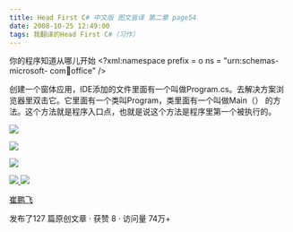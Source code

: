 ```yaml
---
title: Head First C# 中文版 图文皆译 第二章 page54
date: 2008-10-25 12:49:00
tags: 我翻译的Head First C#（习作）
---
```

你的程序知道从哪儿开始  <?xml:namespace prefix = o ns = "urn:schemas-microsoft-
com:office:office" />

创建一个窗体应用，IDE添加的文件里面有一个叫做Program.cs。去解决方案浏览器里双击它。它里面有一个类叫Program，类里面有一个叫做Main（）
的方法。这个方法就是程序入口点，也就是说这个方法是程序里第一个被执行的。

![](https://p-blog.csdn.net/images/p_blog_csdn_net/cuipengfei1/EntryImages/20081025/%E6%88%AA%E5%9B%BE03.jpg)

![](https://p-blog.csdn.net/images/p_blog_csdn_net/cuipengfei1/EntryImages/20081025/%E6%88%AA%E5%9B%BE04.jpg)

![](https://p-blog.csdn.net/images/p_blog_csdn_net/cuipengfei1/EntryImages/20081025/%E6%88%AA%E5%9B%BE05.jpg)



[ ![](https://profile.csdnimg.cn/5/2/5/3_cuipengfei1)
![](https://g.csdnimg.cn/static/user-reg-year/1x/11.png)
](https://blog.csdn.net/cuipengfei1)

[ 崔鹏飞 ](https://blog.csdn.net/cuipengfei1)

发布了127 篇原创文章  ·  获赞 8  ·  访问量 74万+

